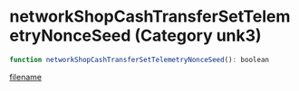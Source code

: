 # networkShopCashTransferSetTelemetryNonceSeed (Category unk3)

```js
function networkShopCashTransferSetTelemetryNonceSeed(): boolean
```

[filename](networkShopCashTransferSetTelemetryNonceSeed_m.md ':include')